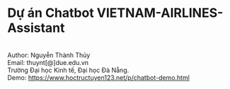 # Dự án Chatbot VIETNAM-AIRLINES-Assistant
<br>Author: Nguyễn Thành Thủy
<br>Email: thuynt[@]due.edu.vn
<br>Trường Đại học Kinh tế, Đại học Đà Nẵng.
<br>Demo: https://www.hoctructuyen123.net/p/chatbot-demo.html
